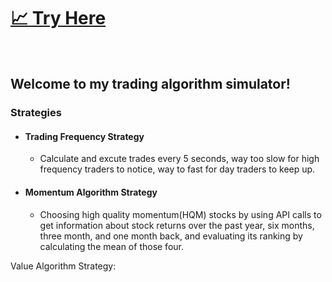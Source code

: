 
<a href="https://share.streamlit.io/nirjacob/botofwallstreet/main.py" target='_blank' > <h1>:chart_with_upwards_trend:	Try Here</h1></a>
<br>
## Welcome to my trading algorithm simulator!
### Strategies
- #### Trading Frequency Strategy
  - Calculate and excute trades every 5 seconds, way too slow for high frequency traders to notice, way to fast for day traders to keep up.
- #### Momentum Algorithm Strategy
  - Choosing high quality momentum(HQM) stocks by using API calls to get information about stock returns over the past year, six months, three month, and one month back, and evaluating its ranking by calculating the mean of those four.

Value Algorithm Strategy:


